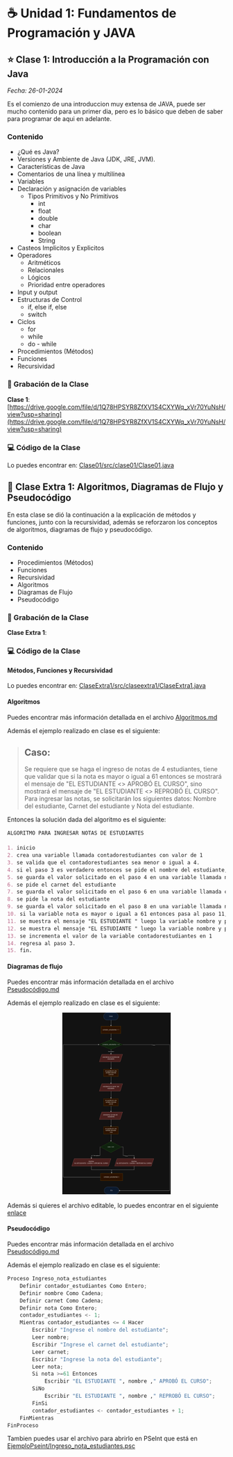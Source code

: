 # ☕ Unidad 1: Fundamentos de Programación y JAVA

## ⭐️ Clase 1: Introducción a la Programación con Java

_Fecha: 26-01-2024_

Es el comienzo de una introduccion muy extensa de JAVA, puede ser mucho contenido para un primer dia, pero es lo básico que deben de saber para programar de aqui en adelante.

### Contenido
- ¿Qué es Java?
- Versiones y Ambiente de Java (JDK, JRE, JVM).
- Características de Java
- Comentarios de una línea y multilínea 
- Variables
- Declaración y asignación de variables
    - Tipos Primitivos y No Primitivos
        - int
        - float
        - double
        - char
        - boolean
        - String
- Casteos Implicitos y Explicitos
- Operadores 
    - Aritméticos
    - Relacionales
    - Lógicos
    - Prioridad entre operadores
- Input y output
- Estructuras de Control
    - if, else if, else
    - switch
- Ciclos
    - for
    - while
    - do - while
- Procedimientos (Métodos)
- Funciones
- Recursividad

### 🎥 Grabación de la Clase
**Clase 1**: [https://drive.google.com/file/d/1Q78HPSYR8ZfXV1S4CXYWq_xVr70YuNsH/view?usp=sharing](https://drive.google.com/file/d/1Q78HPSYR8ZfXV1S4CXYWq_xVr70YuNsH/view?usp=sharing)

### 💻 Código de la Clase

Lo puedes encontrar en:  [Clase01/src/clase01/Clase01.java](./Clase01/src/clase01/Clase01.java)

## 🌟 Clase Extra 1: Algoritmos, Diagramas de Flujo y Pseudocódigo

En esta clase se dió la continuación a la explicación de métodos y funciones, junto con la recursividad, además se reforzaron los conceptos de algoritmos, diagramas de flujo y pseudocódigo.

### Contenido
- Procedimientos (Métodos)
- Funciones
- Recursividad
- Algoritmos
- Diagramas de Flujo
- Pseudocódigo

### 🎥 Grabación de la Clase
**Clase Extra 1**: []()

### 💻 Código de la Clase

#### Métodos, Funciones y Recursividad
Lo puedes encontrar en:  [ClaseExtra1/src/claseextra1/ClaseExtra1.java](./ClaseExtra1/src/claseextra1/ClaseExtra1.java)

#### Algoritmos

Puedes encontrar más información detallada en el archivo [Algoritmos.md](./Algoritmos.md)

Además el ejemplo realizado en clase es el siguiente:

> ## Caso:
> Se requiere que se haga el ingreso de notas de 4 estudiantes, tiene que validar que si la nota es mayor o igual a 61 entonces se mostrará el mensaje de "EL ESTUDIANTE <<NOMBRE>> APROBÓ EL CURSO", sino mostrará el mensaje de "EL ESTUDIANTE <<NOMBRE>> REPROBÓ EL CURSO". Para ingresar las notas, se solicitarán los siguientes datos: Nombre del estudiante, Carnet del estudiante y Nota del estudiante.

Entonces la solución dada del algoritmo es el siguiente:

```markdown
ALGORITMO PARA INGRESAR NOTAS DE ESTUDIANTES

1. inicio
2. crea una variable llamada contadorestudiantes con valor de 1
3. se valida que el contadorestudiantes sea menor o igual a 4.
4. si el paso 3 es verdadero entonces se pide el nombre del estudiante, sino pasa al paso 15
5. se guarda el valor solicitado en el paso 4 en una variable llamada nombre
6. se pide el carnet del estudiante
7. se guarda el valor solicitado en el paso 6 en una variable llamada carnet
8. se pide la nota del estudiante
9. se guarda el valor solicitado en el paso 8 en una variable llamada nota
10. si la variable nota es mayor o igual a 61 entonces pasa al paso 11, sino pasa al paso 12
11. se muestra el mensaje "EL ESTUDIANTE " luego la variable nombre y por ultimo " APROBÓ EL CURSO".
12. se muestra el mensaje "EL ESTUDIANTE " luego la variable nombre y por ultimo " REPROBÓ EL CURSO".
13. se incrementa el valor de la variable contadorestudiantes en 1
14. regresa al paso 3.
15. fin.
```

#### Diagramas de flujo

Puedes encontrar más información detallada en el archivo [Pseudocódigo.md](./Pseudocódigo.md)

Además el ejemplo realizado en clase es el siguiente:

<div align="center"><img src="./images/ClaseExtra1.png" width="250"/></div>

Además si quieres el archivo editable, lo puedes encontrar en el siguiente [enlace](https://drive.google.com/file/d/1mRNSZcYK547Qi-wN9PGZlBtz50lVugRn/view?usp=sharing)

#### Pseudocódigo

Puedes encontrar más información detallada en el archivo [Pseudocódigo.md](./Pseudocódigo.md)

Además el ejemplo realizado en clase es el siguiente:

```python
Proceso Ingreso_nota_estudiantes
	Definir contador_estudiantes Como Entero;
	Definir nombre Como Cadena;
	Definir carnet Como Cadena;
	Definir nota Como Entero;
	contador_estudiantes <- 1;
	Mientras contador_estudiantes <= 4 Hacer
		Escribir "Ingrese el nombre del estudiante";
		Leer nombre;
		Escribir "Ingrese el carnet del estudiante";
		Leer carnet;
		Escribir "Ingrese la nota del estudiante";
		Leer nota;
		Si nota >=61 Entonces
			Escribir "EL ESTUDIANTE ", nombre ," APROBÓ EL CURSO";
		SiNo
			Escribir "EL ESTUDIANTE ", nombre ," REPROBÓ EL CURSO";
		FinSi
		contador_estudiantes <- contador_estudiantes + 1;
	FinMientras
FinProceso
```

Tambien puedes usar el archivo para abrirlo en PSeInt que está en [EjemploPseint/Ingreso_nota_estudiantes.psc](./EjemploPseint/Ingreso_nota_estudiantes.psc)